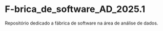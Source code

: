 # F-brica_de_software_AD_2025.1
Repositório dedicado a fábrica de software na área de análise de dados.
